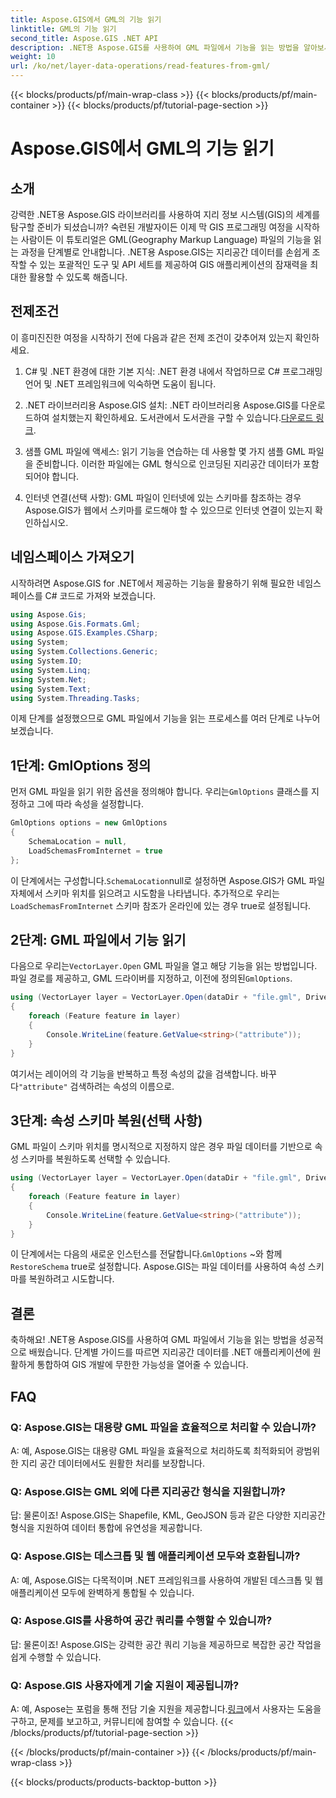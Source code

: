 ```yaml
---
title: Aspose.GIS에서 GML의 기능 읽기
linktitle: GML의 기능 읽기
second_title: Aspose.GIS .NET API
description: .NET용 Aspose.GIS를 사용하여 GML 파일에서 기능을 읽는 방법을 알아보세요. GIS 개발자를 위한 포괄적인 튜토리얼입니다.
weight: 10
url: /ko/net/layer-data-operations/read-features-from-gml/
---
```


{{< blocks/products/pf/main-wrap-class >}}
{{< blocks/products/pf/main-container >}}
{{< blocks/products/pf/tutorial-page-section >}}

# Aspose.GIS에서 GML의 기능 읽기

## 소개

강력한 .NET용 Aspose.GIS 라이브러리를 사용하여 지리 정보 시스템(GIS)의 세계를 탐구할 준비가 되셨습니까? 숙련된 개발자이든 이제 막 GIS 프로그래밍 여정을 시작하는 사람이든 이 튜토리얼은 GML(Geography Markup Language) 파일의 기능을 읽는 과정을 단계별로 안내합니다. .NET용 Aspose.GIS는 지리공간 데이터를 손쉽게 조작할 수 있는 포괄적인 도구 및 API 세트를 제공하여 GIS 애플리케이션의 잠재력을 최대한 활용할 수 있도록 해줍니다.

## 전제조건

이 흥미진진한 여정을 시작하기 전에 다음과 같은 전제 조건이 갖추어져 있는지 확인하세요.

1. C# 및 .NET 환경에 대한 기본 지식: .NET 환경 내에서 작업하므로 C# 프로그래밍 언어 및 .NET 프레임워크에 익숙하면 도움이 됩니다.

2. .NET 라이브러리용 Aspose.GIS 설치: .NET 라이브러리용 Aspose.GIS를 다운로드하여 설치했는지 확인하세요. 도서관에서 도서관을 구할 수 있습니다.[다운로드 링크](https://releases.aspose.com/gis/net/).

3. 샘플 GML 파일에 액세스: 읽기 기능을 연습하는 데 사용할 몇 가지 샘플 GML 파일을 준비합니다. 이러한 파일에는 GML 형식으로 인코딩된 지리공간 데이터가 포함되어야 합니다.

4. 인터넷 연결(선택 사항): GML 파일이 인터넷에 있는 스키마를 참조하는 경우 Aspose.GIS가 웹에서 스키마를 로드해야 할 수 있으므로 인터넷 연결이 있는지 확인하십시오.

## 네임스페이스 가져오기

시작하려면 Aspose.GIS for .NET에서 제공하는 기능을 활용하기 위해 필요한 네임스페이스를 C# 코드로 가져와 보겠습니다.

```csharp
using Aspose.Gis;
using Aspose.Gis.Formats.Gml;
using Aspose.GIS.Examples.CSharp;
using System;
using System.Collections.Generic;
using System.IO;
using System.Linq;
using System.Net;
using System.Text;
using System.Threading.Tasks;
```

이제 단계를 설정했으므로 GML 파일에서 기능을 읽는 프로세스를 여러 단계로 나누어 보겠습니다.

## 1단계: GmlOptions 정의

 먼저 GML 파일을 읽기 위한 옵션을 정의해야 합니다. 우리는`GmlOptions` 클래스를 지정하고 그에 따라 속성을 설정합니다.

```csharp
GmlOptions options = new GmlOptions
{
    SchemaLocation = null,
    LoadSchemasFromInternet = true
};
```

 이 단계에서는 구성합니다.`SchemaLocation`null로 설정하면 Aspose.GIS가 GML 파일 자체에서 스키마 위치를 읽으려고 시도함을 나타냅니다. 추가적으로 우리는`LoadSchemasFromInternet` 스키마 참조가 온라인에 있는 경우 true로 설정됩니다.

## 2단계: GML 파일에서 기능 읽기

 다음으로 우리는`VectorLayer.Open` GML 파일을 열고 해당 기능을 읽는 방법입니다. 파일 경로를 제공하고, GML 드라이버를 지정하고, 이전에 정의된`GmlOptions`.

```csharp
using (VectorLayer layer = VectorLayer.Open(dataDir + "file.gml", Drivers.Gml, options))
{
    foreach (Feature feature in layer)
    {
        Console.WriteLine(feature.GetValue<string>("attribute"));
    }
}
```

 여기서는 레이어의 각 기능을 반복하고 특정 속성의 값을 검색합니다. 바꾸다`"attribute"` 검색하려는 속성의 이름으로.

## 3단계: 속성 스키마 복원(선택 사항)

GML 파일이 스키마 위치를 명시적으로 지정하지 않은 경우 파일 데이터를 기반으로 속성 스키마를 복원하도록 선택할 수 있습니다.

```csharp
using (VectorLayer layer = VectorLayer.Open(dataDir + "file.gml", Drivers.Gml, new GmlOptions(){RestoreSchema = true}))
{
    foreach (Feature feature in layer)
    {
        Console.WriteLine(feature.GetValue<string>("attribute"));
    }
}
```

 이 단계에서는 다음의 새로운 인스턴스를 전달합니다.`GmlOptions` ~와 함께`RestoreSchema` true로 설정합니다. Aspose.GIS는 파일 데이터를 사용하여 속성 스키마를 복원하려고 시도합니다.

## 결론

축하해요! .NET용 Aspose.GIS를 사용하여 GML 파일에서 기능을 읽는 방법을 성공적으로 배웠습니다. 단계별 가이드를 따르면 지리공간 데이터를 .NET 애플리케이션에 원활하게 통합하여 GIS 개발에 무한한 가능성을 열어줄 수 있습니다.

## FAQ

### Q: Aspose.GIS는 대용량 GML 파일을 효율적으로 처리할 수 있습니까?

A: 예, Aspose.GIS는 대용량 GML 파일을 효율적으로 처리하도록 최적화되어 광범위한 지리 공간 데이터에서도 원활한 처리를 보장합니다.

### Q: Aspose.GIS는 GML 외에 다른 지리공간 형식을 지원합니까?

답: 물론이죠! Aspose.GIS는 Shapefile, KML, GeoJSON 등과 같은 다양한 지리공간 형식을 지원하여 데이터 통합에 유연성을 제공합니다.

### Q: Aspose.GIS는 데스크톱 및 웹 애플리케이션 모두와 호환됩니까?

A: 예, Aspose.GIS는 다목적이며 .NET 프레임워크를 사용하여 개발된 데스크톱 및 웹 애플리케이션 모두에 완벽하게 통합될 수 있습니다.

### Q: Aspose.GIS를 사용하여 공간 쿼리를 수행할 수 있습니까?

답: 물론이죠! Aspose.GIS는 강력한 공간 쿼리 기능을 제공하므로 복잡한 공간 작업을 쉽게 수행할 수 있습니다.

### Q: Aspose.GIS 사용자에게 기술 지원이 제공됩니까?

 A: 예, Aspose는 포럼을 통해 전담 기술 지원을 제공합니다.[링크]( https://forum.aspose.com/c/gis/33)에서 사용자는 도움을 구하고, 문제를 보고하고, 커뮤니티에 참여할 수 있습니다.
{{< /blocks/products/pf/tutorial-page-section >}}

{{< /blocks/products/pf/main-container >}}
{{< /blocks/products/pf/main-wrap-class >}}

{{< blocks/products/products-backtop-button >}}

